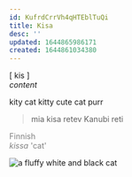 ```yaml
---
id: KufrdCrrVh4qHTEblTuQi
title: Kisa
desc: ''
updated: 1644865986171
created: 1644861034380
---
```


[ kis ]<br>
*content*

kity cat kitty cute cat purr  
>mia kisa retev Kanubi reti

<span style="color:gray">Finnish<br>*kissa* 'cat'</span>

![a fluffy white and black cat](https://upload.wikimedia.org/wikipedia/commons/thumb/8/81/Norwegian_forest_cat.jpg/220px-Norwegian_forest_cat.jpg)
